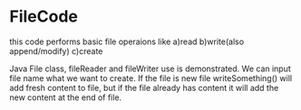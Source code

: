 # FileCode

this code performs basic file operaions like
a)read
b)write(also append/modify)
c)create

Java File class, fileReader and fileWriter use is demonstrated.
We can input file name what we want to create.
If the file is new file writeSomething() will add fresh content to file, but if the file already has content it will add the new content at the end of file.

